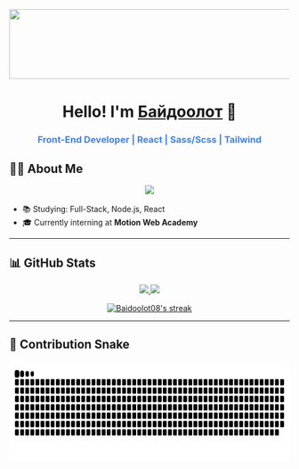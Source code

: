 <div align="center">
  <img width="800px" height="125px" src="https://elcho.netlify.app/Liliya-icons/elcho.gif"/>
</div>

<h1 align="center">
  Hello! I'm <a href="" target="_blank">Байдоолот</a> 👋  
</h1>

<h3 align="center" style="color:#3b82f6;">Front-End Developer | React | Sass/Scss | Tailwind</h3>



## 🙋‍♂️ About Me

<p align="center">
  <img height="50" src="https://readme-typing-svg.herokuapp.com?color=3b82f6&size=24&lines=Front-End+Developer;React+%7C+Redux+%7C+Tailwind+%7C+Scss+%7C+Sass" />
</p>


- 📚 Studying: Full-Stack, Node.js, React  
- 🎓 Currently interning at **Motion Web Academy**
---

## 📊 GitHub Stats

<div align="center">
  <a href="https://github.com/Baidoolot08" target="_blank" rel="noopener noreferrer">
    <img src="https://github-readme-stats.vercel.app/api?username=almazbekovich55&show_icons=true&theme=tokyonight&hide_border=true&bg_color=0d1117"/>
  </a>
  <a href="https://github.com/Baidoolot08" target="_blank" rel="noopener noreferrer">
    <img src="https://github-readme-stats.vercel.app/api/top-langs/?username=almazbekovich55&langs_count=8&layout=compact&theme=tokyonight&hide_border=true&bg_color=0d1117"/>
  </a>
</div>

<p align="center" style="margin-top: 15px;">
  <a href="https://github.com/Baidoolot08" target="_blank" rel="noopener noreferrer">
    <img title="GitHub Streak" alt="Baidoolot08's streak" src="https://github-readme-streak-stats.herokuapp.com/?user=almazbekovich55&theme=tokyonight&hide_border=true&stroke=61dafb&background=0d1117"/>
  </a>
</p>

---

## 🐍 Contribution Snake

<p align="center">
  <img
    alt="Github Contribution Snake"
    src="https://raw.githubusercontent.com/platane/snk/output/github-contribution-grid-snake-dark.svg"
    width="800"
    height="180"
  />
</p>
